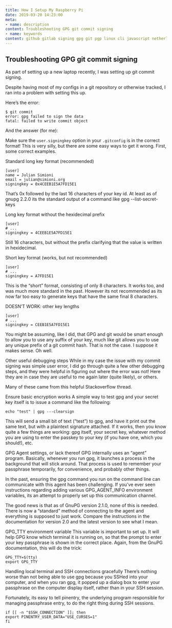 ```yaml
---
title: How I Setup My Raspberry Pi
date: 2019-03-20 14:23:00
meta:
- name: description
content: Troubleshooting GPG git commit signing
- name: keywords
content: github gitlab signing gpg git pgp linux cli javascript netherlands amsterdam js ecmascript es6 babel
---
```


## Troubleshooting GPG git commit signing

As part of setting up a new laptop recently, I was setting up git commit signing.

Despite having most of my configs in a git repository or otherwise tracked, I ran into a problem with setting this up.

Here’s the error:

```
$ git commit
error: gpg failed to sign the data
fatal: failed to write commit object
```
And the answer (for me):

Make sure the `user.signingkey` option in your `.gitconfig` is in the correct format! This is very silly, but there are some easy ways to get it wrong. First, some correct examples.

Standard long key format (recommended)


```
[user]
name = Julian Simioni
email = julian@simioni.org
signingkey = 0x4CEEB1E5A7FD15E1
```

That’s 0x followed by the last 16 characters of your key id. At least as of gnupg 2.2.0 its the standard output of a command like gpg --list-secret-keys

Long key format without the hexidecimal prefix


```
[user]
# ...
signingkey = 4CEEB1E5A7FD15E1
```

Still 16 characters, but without the prefix clarifying that the value is written in hexidecimal.

Short key format (works, but not recommended)


```
[user]
# ...
signingkey = A7FD15E1
```

This is the “short” format, consisting of only 8 characters. It works too, and was much more standard in the past. However its not recommended as its now far too easy to generate keys that have the same final 8 characters.

DOESN’T WORK: other key lengths

```
[user]
# ...
signingkey = CEEB1E5A7FD15E1
```
You might be assuming, like I did, that GPG and git would be smart enough to allow you to use any suffix of your key, much like git allows you to use any unique prefix of a git commit hash. That is not the case. I suppose it makes sense. Oh well.

Other useful debugging steps
While in my case the issue with my commit signing was simple user error, I did go through quite a few other debugging steps, and they were helpful in figuring out where the error was not! Here they are in case they are useful to me again later (quite likely), or others.

Many of these came from this helpful Stackoverflow thread.

Ensure basic encryption works
A simple way to test gpg and your secret key itself is to issue a command like the following:

```
echo "test" | gpg ---clearsign
```

This will send a small bit of text (“test”) to gpg, and have it print out the same text, but with a plaintext signature attached. If it works, then you know quite a few things are working: gpg itself, your secret key, whatever method you are using to enter the passkey to your key (if you have one, which you should!), etc.

GPG Agent settings, or lack thereof
GPG internally uses an “agent” program. Basically, whenever you run gpg, it launches a process in the background that will stick around. That process is used to remember your passphrase temporarily, for convenience, and probably other things.

In the past, ensuring the gpg command you run on the command line can communicate with this agent has been challenging. If you’ve ever seen instructions regarding adding various GPG_AGENT_INFO environment variables, its an attempt to properly set up this communication channel.

The good news is that as of GnuPG version 2.1.0, none of this is needed. There is now a “standard” method of connecting to the agent and everything is supposed to just work. Compare the instructions in the documentation for version 2.0 and the latest version to see what I mean.

GPG_TTY environment variable
This variable is important to set up. It will help GPG know which terminal it is running on, so that the prompt to enter your key passphrase is shown in the correct place. Again, from the GnuPG documentation, this will do the trick:

```
GPG_TTY=$(tty)
export GPG_TTY
```

Handling local terminal and SSH connections gracefully
There’s nothing worse than not being able to use gpg because you SSHed into your computer, and when you ran gpg, it popped up a dialog box to enter your passphrase on the computer display itself, rather than in your SSH session.

Fortunately, its easy to tell pinentry, the underlying program responsible for managing passphrase entry, to do the right thing during SSH sessions.


```
if [[ -n "$SSH_CONNECTION" ]]; then
export PINENTRY_USER_DATA="USE_CURSES=1"
fi
```
